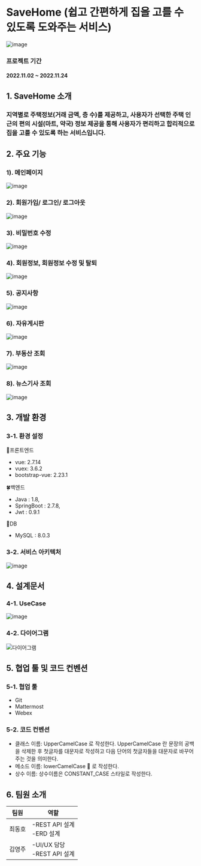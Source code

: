 # SaveHome (쉽고 간편하게 집을 고를 수 있도록 도와주는 서비스)

![image](https://user-images.githubusercontent.com/62333600/223699885-1589162c-07b5-48e7-891d-8964f06b45d0.png)

### 프로젝트 기간
#### 2022.11.02 ~ 2022.11.24

## 1. SaveHome 소개 
### 지역별로 주택정보(거래 금액, 층 수)를 제공하고, 사용자가 선택한 주택 인근의 편의 시설(마트, 약국) 정보 제공을 통해 사용자가 편리하고 합리적으로 집을 고를 수 있도록 하는 서비스입니다.

## 2. 주요 기능

### 1). 메인페이지
![image](https://user-images.githubusercontent.com/62333600/223703772-237424a9-71cf-4c69-b1ba-a5d7042b9f39.png)

### 2). 회원가입/ 로그인/ 로그아웃
![image](https://user-images.githubusercontent.com/62333600/223703831-0ddde04a-3d88-4861-9f54-dc85f5d8f815.png)

### 3). 비밀번호 수정
![image](https://user-images.githubusercontent.com/62333600/223704127-99bec0d4-c370-4236-b0fb-2b866c86c863.png)

### 4). 회원정보, 회원정보 수정 및 탈퇴
![image](https://user-images.githubusercontent.com/62333600/223704284-d4dda788-4d1d-49ef-9e34-a79ba7b8a15b.png)

### 5). 공지사항
![image](https://user-images.githubusercontent.com/62333600/223704456-efb3c49c-d953-4779-8891-624121fc180a.png)

### 6). 자유게시판
![image](https://user-images.githubusercontent.com/62333600/223704549-384c28db-8044-467f-8330-c06bedbc7777.png)

### 7). 부동산 조회
![image](https://user-images.githubusercontent.com/62333600/223704685-4705ef81-6461-4f50-a405-1907ed902afc.png)

### 8). 뉴스기사 조회
![image](https://user-images.githubusercontent.com/62333600/223704796-c88c1325-39a5-4217-a2bb-f8c3b1f26e8b.png)

## 3. 개발 환경

### 3-1. 환경 설정

💎프론트엔드
- vue: 2.7.14
- vuex: 3.6.2
- bootstrap-vue: 2.23.1

🍀백엔드
- Java : 1.8,
- SpringBoot : 2.7.8,
- Jwt : 0.9.1

🎁DB
- MySQL :  8.0.3

### 3-2. 서비스 아키텍처

![image](https://user-images.githubusercontent.com/62333600/223711130-5279fe34-9fb2-4e8e-859d-27e12387b230.png)


## 4. 설계문서

### 4-1. UseCase
![image](https://user-images.githubusercontent.com/62333600/223711371-08d2075a-cf25-4097-9679-7d037999a83c.png)

### 4-2. 다이어그램
![다이어그램](https://user-images.githubusercontent.com/62333600/223711427-07182440-79dc-4e2e-ab58-830bb3c97c3b.gif)


## 5. 협업 툴 및 코드 컨벤션

### 5-1. 협업 툴
- Git
- Mattermost
- Webex

### 5-2. 코드 컨벤션

- 클래스 이름: UpperCamelCase 로 작성한다. UpperCamelCase 란 문장의 공백을 삭제한 후 첫글자를 대문자로 작성하고 다음 단어의 첫글자들을 대문자로 바꾸어주는 것을 의미한다.
- 메소드 이름: lowerCamelCase 🐫 로 작성한다.
- 상수 이름: 상수이름은 CONSTANT_CASE 스타일로 작성한다.

## 6. 팀원 소개

|팀원|역할|
|------|---|
|최동호|-REST API 설계 <br>-ERD 설계 |
|김영주|-UI/UX 담당 <br>-REST API 설계 |

